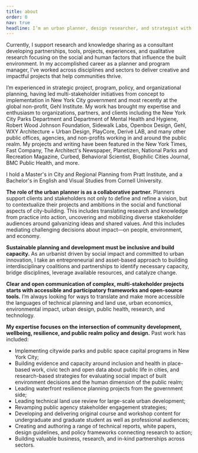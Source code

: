 ```yaml
---
title: about
order: 0
nav: true
headline: I’m an urban planner, design researcher, and strategist with over a decade of experience in sustainable urban development at the community, city, and policy scales.
---
```

Currently, I support research and knowledge sharing as a consultant developing partnerships, tools, projects, experiences, and qualitative research focusing on the social and human factors that influence the built environment. In my accomplished career as a planner and program manager, I’ve worked across disciplines and sectors to deliver creative and impactful projects that help communities thrive.

I’m experienced in strategic project, program, policy, and organizational planning, having led multi-stakeholder initiatives from concept to implementation in New York City government and most recently at the global non-profit, Gehl Institute. My work has brought my expertise and enthusiasm to organizations, partners, and clients including the New York City Parks Department and Department of Mental Health and Hygiene, Robert Wood Johnson Foundation, Sidewalk Labs, Openbox Design, Gehl, WXY Architecture + Urban Design, PlayCore, Derivé LAB, and many other public offices, agencies, and non-profits working in and around the public realm. My projects and writing have been featured in the New York Times, Fast Company, The Architect's Newspaper, Planetizen, National Parks and Recreation Magazine, Curbed, Behavioral Scientist, Biophilic Cities Journal, BMC Public Health, and more.

I hold a Master's in City and Regional Planning from Pratt Institute, and a Bachelor's in English and Visual Studies from Cornell University.

**The role of the urban planner is as a collaborative partner.** Planners support clients and stakeholders not only to define and refine a vision, but to contextualize their projects and ambitions in the social and functional aspects of city-building. This includes translating research and knowledge from practice into action, uncovering and mobilizing diverse stakeholder audiences around galvanizing ideas and shared values. And this includes mediating challenging decisions about impact—on people, environment, and economy.

**Sustainable planning and development must be inclusive and build capacity.** As an urbanist driven by social impact and committed to urban innovation, I take an entrepreneurial and asset-based approach to building interdisciplinary coalitions and partnerships to identify necessary capacity, bridge disciplines, leverage available resources, and catalyze change.

**Clear and open communication of complex, multi-stakeholder projects starts with accessible and participatory frameworks and open-source tools.** I’m always looking for ways to translate and make more accessible the languages of technical planning and land use, urban economics, environmental impact, urban design, public health, research, and technology.

**My expertise focuses on the intersection of community development, wellbeing, resilience, and public realm policy and design.** Past work has included:

- Implementing citywide parks and public space capital programs in New York City;
- Building evidence and capacity around inclusion and health in place-based work, civic tech and open data about public life in cities, and research-based strategies for evaluating social impact of built environment decisions and the human dimension of the public realm;
- Leading waterfront resilience planning projects from the government side;
- Leading technical land use review for large-scale urban development;
- Revamping public agency stakeholder engagement strategies;
- Developing and delivering original course and workshop content for undergraduate and graduate student as well as professional audiences;
- Creating and authoring a range of technical reports, white papers, design guidelines, and policy frameworks connecting research to action;
- Building valuable business, research, and in-kind partnerships across sectors.
